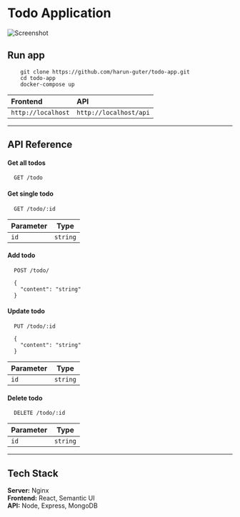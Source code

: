 # Todo Application

![Screenshot](https://raw.githubusercontent.com/harunguter/todo-app/main/screenshot.png)

## Run app
```
    git clone https://github.com/harun-guter/todo-app.git
    cd todo-app
    docker-compose up
```


| Frontend | API |
| :-------- | :------- |
| `http://localhost`      | `http://localhost/api` | 

---

## API Reference

#### Get all todos
```
  GET /todo
```

#### Get single todo
```
  GET /todo/:id
```
| Parameter | Type     | 
| --------- | -------- |
| `id`      | `string` |

#### Add todo
```
  POST /todo/

  {
    "content": "string"
  }
```

#### Update todo
```
  PUT /todo/:id

  {
    "content": "string"
  }
```
| Parameter | Type     | 
| --------- | -------- |
| `id`      | `string` |

#### Delete todo
```
  DELETE /todo/:id
```
| Parameter | Type     | 
| --------- | -------- |
| `id`      | `string` |

---
## Tech Stack

**Server:** Nginx
<br>
**Frontend:** React, Semantic UI
<br>
**API:** Node, Express, MongoDB
